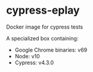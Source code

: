 # cypress-eplay
Docker image for cypress tests

A specialized box containing:

* Google Chrome binaries: v69
* Node: v10
* Cypress: v4.3.0
